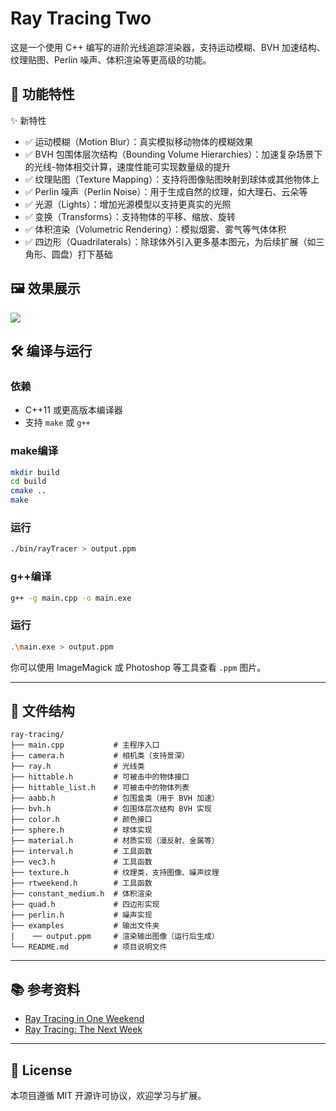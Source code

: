 
# Ray Tracing Two

这是一个使用 C++ 编写的进阶光线追踪渲染器，支持运动模糊、BVH 加速结构、纹理贴图、Perlin 噪声、体积渲染等更高级的功能。

## 🌟 功能特性
✨ 新特性
- ✅ 运动模糊（Motion Blur）：真实模拟移动物体的模糊效果
- ✅ BVH 包围体层次结构（Bounding Volume Hierarchies）：加速复杂场景下的光线-物体相交计算，速度性能可实现数量级的提升
- ✅ 纹理贴图（Texture Mapping）：支持将图像贴图映射到球体或其他物体上
- ✅ Perlin 噪声（Perlin Noise）：用于生成自然的纹理，如大理石、云朵等
- ✅ 光源（Lights）：增加光源模型以支持更真实的光照
- ✅ 变换（Transforms）：支持物体的平移、缩放、旋转
- ✅ 体积渲染（Volumetric Rendering）：模拟烟雾、雾气等气体体积
- ✅ 四边形（Quadrilaterals）：除球体外引入更多基本图元，为后续扩展（如三角形、圆盘）打下基础

## 🖼️ 效果展示

<img src="images/img-final.jpg">

## 🛠 编译与运行

### 依赖

- C++11 或更高版本编译器
- 支持 `make` 或 `g++`

### make编译

```bash
mkdir build
cd build
cmake ..
make
```

### 运行

```bash
./bin/rayTracer > output.ppm
```
### g++编译

```bash
g++ -g main.cpp -o main.exe
```
### 运行

```bash
.\main.exe > output.ppm
```

你可以使用 ImageMagick 或 Photoshop 等工具查看 `.ppm` 图片。

---

## 🧮 文件结构

```
ray-tracing/
├── main.cpp           # 主程序入口
├── camera.h           # 相机类（支持景深）
├── ray.h              # 光线类
├── hittable.h         # 可被击中的物体接口
├── hittable_list.h    # 可被击中的物体列表
├── aabb.h             # 包围盒类（用于 BVH 加速）
├── bvh.h              # 包围体层次结构 BVH 实现
├── color.h            # 颜色接口
├── sphere.h           # 球体实现
├── material.h         # 材质实现（漫反射、金属等）
├── interval.h         # 工具函数
├── vec3.h             # 工具函数
├── texture.h          # 纹理类，支持图像、噪声纹理
├── rtweekend.h        # 工具函数
├── constant_medium.h  # 体积渲染
├── quad.h             # 四边形实现
├── perlin.h           # 噪声实现
├── examples           # 输出文件夹
|    ── output.ppm     # 渲染输出图像（运行后生成）
└── README.md          # 项目说明文件
```

---

## 📚 参考资料

- [Ray Tracing in One Weekend](https://raytracing.github.io/)
- [Ray Tracing: The Next Week](https://raytracing.github.io/)

---

## 📄 License

本项目遵循 MIT 开源许可协议，欢迎学习与扩展。
